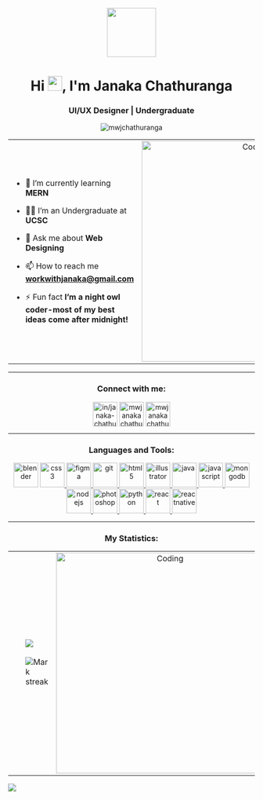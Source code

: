 <p align="center"> <img src="https://github.com/7oSkaaa/7oSkaaa/raw/main/Images/about_me.gif?raw=true" width="100px" height="100px"> </p>
<h1 align="center">Hi <img src="https://media.giphy.com/media/hvRJCLFzcasrR4ia7z/giphy.gif" width="29px" height="30px" />, I'm Janaka Chathuranga</h1>
<h3 align="center">UI/UX Designer | Undergraduate</h3>

<p align="center"> <img src="https://komarev.com/ghpvc/?username=mwjchathuranga&label=Profile%20views&color=0e75b6&style=flat" alt="mwjchathuranga" /> </p>

<table align="center">
<tbody><tr border="none">
<td width="50%" align="left">
<ul dir="auto">
<li>
<p dir="auto">🌱 I’m currently learning <strong>MERN</strong></p>
</li>
<li>
<p dir="auto">🧑&zwj;🎓 I’m an Undergraduate at <strong>UCSC</strong></p>
</li>
<li>
<p dir="auto">💬 Ask me about <strong>Web Designing</strong></p>
</li>
<li>
<p dir="auto">📫 How to reach me <strong><a href="mailto:workwithjanaka@gmail.com">workwithjanaka@gmail.com</a></strong></p>
</li>
<li>
<p dir="auto">⚡ Fun fact <strong>I’m a night owl coder-most of my best ideas come after midnight!</strong></p>
</li>
</ul>
</td>
<td width="50%" align="center">
  <a target="_blank" rel="noopener noreferrer nofollow" href="https://repository-images.githubusercontent.com/588181932/e36ec678-7984-4cdd-8e4c-a3932772ff8e"><img align="center" alt="Coding" width="450" src="https://repository-images.githubusercontent.com/588181932/e36ec678-7984-4cdd-8e4c-a3932772ff8e" style="max-width: 100%;"></a>
  </td>
</tr>
</tbody></table>

---

<h3 align="center">Connect with me:</h3>

<p align="center">
<a href="https://linkedin.com/in/janaka-chathuranga" target="blank"><img align="center" src="https://github.com/Scar1109/skill-icons/blob/main/icons/LinkedIn.svg" alt="in/janaka-chathuranga" height="50" width="50" /></a>
<a href="https://fb.com/mwjanakachathuranga" target="blank"><img align="center" src="https://raw.githubusercontent.com/rahuldkjain/github-profile-readme-generator/master/src/images/icons/Social/facebook.svg" alt="mwjanakachathuranga" height="50" width="50" /></a>
<a href="https://www.instagram.com/mwjanakachathuranga/" target="blank"><img align="center" src="https://github.com/Scar1109/skill-icons/blob/main/icons/Instagram.svg" alt="mwjanakachathuranga" height="50" width="50" /></a>
</p>

---

<h3 align="center">Languages and Tools:</h3>
<p align="center" <a href="https://www.blender.org/" target="_blank" rel="noreferrer"> <img src="https://github.com/Scar1109/skill-icons/blob/main/icons/Blender-Light.svg" alt="blender" width="50" height="50"/> </a> <a href="https://www.w3schools.com/css/" target="_blank" rel="noreferrer"> <img src="https://github.com/Scar1109/skill-icons/blob/main/icons/CSS.svg" alt="css3" width="50" height="50"/> </a> <a href="https://www.figma.com/" target="_blank" rel="noreferrer"> <img src="https://github.com/Scar1109/skill-icons/blob/main/icons/Figma-Light.svg" alt="figma" width="50" height="50"/> </a> <a href="https://git-scm.com/" target="_blank" rel="noreferrer"> <img src="https://github.com/Scar1109/skill-icons/blob/main/icons/Git.svg" alt="git" width="50" height="50"/> </a> <a href="https://www.w3.org/html/" target="_blank" rel="noreferrer"> <img src="https://github.com/Scar1109/skill-icons/blob/main/icons/HTML.svg" alt="html5" width="50" height="50"/> </a> <a href="https://www.adobe.com/in/products/illustrator.html" target="_blank" rel="noreferrer"> <img src="https://github.com/Scar1109/skill-icons/blob/main/icons/Illustrator.svg" alt="illustrator" width="50" height="50"/> </a> <a href="https://www.java.com" target="_blank" rel="noreferrer"> <img src="https://github.com/Scar1109/skill-icons/blob/main/icons/Java-Light.svg" alt="java" width="50" height="50"/> </a> <a href="https://developer.mozilla.org/en-US/docs/Web/JavaScript" target="_blank" rel="noreferrer"> <img src="https://github.com/Scar1109/skill-icons/blob/main/icons/JavaScript.svg" alt="javascript" width="50" height="50"/> </a> <a href="https://www.mongodb.com/" target="_blank" rel="noreferrer"> <img src="https://github.com/Scar1109/skill-icons/blob/main/icons/MongoDB.svg" alt="mongodb" width="50" height="50"/> </a> <a href="https://nodejs.org" target="_blank" rel="noreferrer"> <img src="https://github.com/Scar1109/skill-icons/blob/main/icons/NodeJS-Dark.svg" alt="nodejs" width="50" height="50"/> </a> <a href="https://www.photoshop.com/en" target="_blank" rel="noreferrer"> <img src="https://github.com/Scar1109/skill-icons/blob/main/icons/Photoshop.svg" alt="photoshop" width="50" height="50"/> </a> <a href="https://www.python.org" target="_blank" rel="noreferrer"> <img src="https://github.com/Scar1109/skill-icons/blob/main/icons/Python-Dark.svg" alt="python" width="50" height="50"/> </a> <a href="https://reactjs.org/" target="_blank" rel="noreferrer"> <img src="https://github.com/Scar1109/skill-icons/blob/main/icons/React-Light.svg" alt="react" width="50" height="50"/> </a> <a href="[https://reactnative.dev/](https://vercel.com/)" target="_blank" rel="noreferrer"> <img src="https://github.com/Scar1109/skill-icons/blob/main/icons/Vercel-Dark.svg" alt="reactnative" width="50" height="50"/> </a> </p>

---

<h3 align="center">My Statistics:</h3>

<table align="center">
<tbody><tr border="none">
<td width="50%" align="left">
<ul dir="auto">
  
  <img  align="center"  src="https://github-readme-stats.vercel.app/api?username=mwjchathuranga&theme=cobalt&show_icons=true&count_private=true" />
  <br></br>
  <img  title="🔥 Get streak stats for your profile at git.io/streak-stats" alt="Mark streak" src="https://github-readme-streak-stats.herokuapp.com/?user=mwjchathuranga&theme=dark&hide_border=true" />

</td>

<td width="50%" align="center">

<img align="center" alt="Coding" width="450" src="https://github-readme-stats.anuraghazra1.vercel.app/api/top-langs/?username=mwjchathuranga&theme=dark&hide_border=true&no-bg=true&no-frame=true&langs_count=10" style="max-width: 100%;">
  </td>
</tr>
</table>


<img align="center" src="https://github.com/sourabmaity/sourabmaity/blob/main/dino.gif"/>
